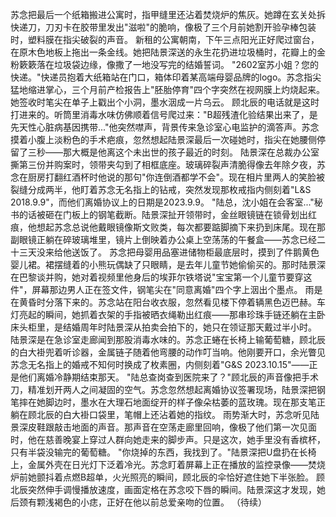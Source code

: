 苏念把最后一个纸箱搬进公寓时，指甲缝里还沾着焚烧炉的焦灰。她蹲在玄关处拆快递刀，刀刃卡在胶带里发出"滋啦"的脆响，像极了三个月前她割开验孕棒包装时，塑料膜在指尖破裂的声音。
新租的公寓朝南，下午三点阳光正好爬过窗台，在原木色地板上拖出一条金线。她把陆景深送的永生花扔进垃圾桶时，花瓣上的金粉簌簌落在垃圾袋边缘，像撒了一地没写完的结婚誓词。
"2602室苏小姐？您的快递。"快递员抱着大纸箱站在门口，箱体印着某高端母婴品牌的logo。苏念指尖猛地缩进掌心，三个月前产检报告上"胚胎停育"四个字突然在视网膜上灼烧起来。她签收时笔尖在单子上戳出个小洞，墨水洇成一片乌云。
顾北辰的电话就是这时打进来的。听筒里消毒水味仿佛顺着信号爬过来："B超残渣化验结果出来了，是先天性心脏病基因携带..."他突然噤声，背景传来急诊室心电监护的滴答声。苏念摸着小腹上淡粉色的手术疤痕，忽然想起陆景深最后一次碰她时，指尖在她腰侧停留了三秒——那大概是他离这个未出世的孩子最近的时刻。
陆景深在总裁办公室撕第三份并购案时，领带夹勾到了相框底座。玻璃碎裂声清脆得像去年除夕夜，苏念在厨房打翻红酒杯时他说的那句"你连倒酒都学不会"。现在相片里两人的笑脸被裂缝分成两半，他盯着苏念无名指上的钻戒，突然发现那枚戒指内侧刻着"L&S 2018.9.9"，而他们离婚协议上的日期是2023.9.9。
"陆总，沈小姐在会客室..."秘书的话被砸在门板上的钢笔截断。陆景深扯开领带时，金丝眼镜链在锁骨划出红痕，他想起苏念总说他戴眼镜像斯文败类，每次都要踮脚摘下来扔到床尾。现在那副眼镜正躺在碎玻璃堆里，镜片上倒映着办公桌上空荡荡的午餐盒——苏念已经二十三天没来给他送饭了。
苏念把母婴用品塞进储物柜最底层时，摸到了件鹅黄色婴儿裙。裙摆缝着的小熊玩偶缺了只眼睛，是去年儿童节她偷偷买的。那时陆景深在巴黎谈并购，她对着视频里他身后的埃菲尔铁塔说"宝宝第一个儿童节要穿这件"，屏幕那边男人正在签文件，钢笔尖在"同意离婚"四个字上洇出个墨点。
雨是在黄昏时分落下来的。苏念站在阳台收衣服，忽然看见楼下停着辆黑色迈巴赫。车灯亮起的瞬间，她抓着衣架的手指被晒衣绳勒出红痕——那串珍珠手链还躺在主卧床头柜里，是结婚周年时陆景深从拍卖会拍下的，她只在领证那天戴过半小时。
陆景深是在急诊室走廊闻到那股消毒水味的。苏念正蜷在长椅上输葡萄糖，顾北辰的白大褂兜着听诊器，金属链子随着他弯腰的动作叮当响。他刚要开口，余光瞥见苏念无名指上的婚戒不知何时换成了枚素圈，内侧刻着"G&S 2023.10.15"——正是他们离婚冷静期结束那天。
"陆总查岗查到医院来了？"顾北辰的声音像把手术刀，精准划开两人之间凝固的空气。苏念忽然想起离婚协议签署现场，陆景深把钢笔摔在她脚边时，墨水在大理石地面绽开的样子像朵枯萎的蓝玫瑰。现在那支笔正躺在顾北辰的白大褂口袋里，笔帽上还沾着她的指纹。
雨势渐大时，苏念听见陆景深皮鞋跟敲击地面的声音。那声音在空荡走廊里回响，像极了他们第一次见面时，他在慈善晚宴上穿过人群向她走来的脚步声。只是这次，她手里没有香槟杯，只有半袋没输完的葡萄糖。
"你烧掉的东西，我找到了。"陆景深把U盘扔在长椅上，金属外壳在日光灯下泛着冷光。苏念盯着屏幕上正在播放的监控录像——焚烧炉前她颤抖着点燃B超单，火光照亮的瞬间，顾北辰的伞恰好遮住她下半张脸。
顾北辰突然伸手调慢播放速度，画面定格在苏念咬下唇的瞬间。陆景深这才发现，她后颈有颗浅褐色的小痣，正好在他以前总爱亲吻的位置。
（待续）
